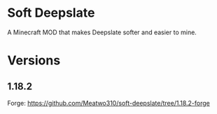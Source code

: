# Soft Deepslate
A Minecraft MOD that makes Deepslate softer and easier to mine.

# Versions
## 1.18.2
Forge: https://github.com/Meatwo310/soft-deepslate/tree/1.18.2-forge
